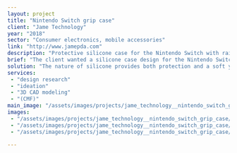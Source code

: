 ```yaml
---
layout: project
title: "Nintendo Switch grip case"
client: "Jame Technology"
year: "2018"
sector: "Consumer electronics, mobile accessories"
link: "http://www.jamepda.com"
description: "Protective silicone case for the Nintendo Switch with raised grips for improved gameplay control."
brief: "The client wanted a silicone case design for the Nintendo Switch."
solution: "The nature of silicone provides both protection and a soft yet durable surface, which we enhanced by integrating raised grips to optimize the gameplay experience."
services:
 - "design research"
 - "ideation"
 - "3D CAD modeling"
 - "(CMF)"
main_image: "/assets/images/projects/jame_technology__nintendo_switch_grip_case/h_w_Nintendo Switch Grip Case"
images:
 - "/assets/images/projects/jame_technology__nintendo_switch_grip_case/p_w_Nintendo Switch Grip Case_01"
 - "/assets/images/projects/jame_technology__nintendo_switch_grip_case/p_w_Nintendo Switch Grip Case_02"
 - "/assets/images/projects/jame_technology__nintendo_switch_grip_case/p_w_Nintendo Switch Grip Case_03"

---
```

